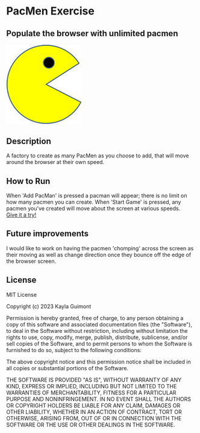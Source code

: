 # PacMen Exercise
## Populate the browser with unlimited pacmen
<img src= "PacMan1.png" width='200'/>

## Description 
A factory to create as many PacMen as you choose to add, that will move around the browser at their own speed.

## How to Run
When 'Add PacMan' is pressed a pacman will appear; there is no limit on how many pacmen you can create. When 'Start Game' is pressed, any pacmen you've created will move about the screen at various speeds.
<br>
<a href="https://kayla-day.github.io/PacMen-Exercise/"> Give it a try! </a>

## Future improvements
I would like to work on having the pacmen 'chomping' across the screen as their moving as well as change direction once they bounce off the edge of the browser screen. 

## License 

MIT License

Copyright (c) 2023 Kayla Guimont

Permission is hereby granted, free of charge, to any person obtaining a copy
of this software and associated documentation files (the "Software"), to deal
in the Software without restriction, including without limitation the rights
to use, copy, modify, merge, publish, distribute, sublicense, and/or sell
copies of the Software, and to permit persons to whom the Software is
furnished to do so, subject to the following conditions:

The above copyright notice and this permission notice shall be included in all
copies or substantial portions of the Software.

THE SOFTWARE IS PROVIDED "AS IS", WITHOUT WARRANTY OF ANY KIND, EXPRESS OR
IMPLIED, INCLUDING BUT NOT LIMITED TO THE WARRANTIES OF MERCHANTABILITY,
FITNESS FOR A PARTICULAR PURPOSE AND NONINFRINGEMENT. IN NO EVENT SHALL THE
AUTHORS OR COPYRIGHT HOLDERS BE LIABLE FOR ANY CLAIM, DAMAGES OR OTHER
LIABILITY, WHETHER IN AN ACTION OF CONTRACT, TORT OR OTHERWISE, ARISING FROM,
OUT OF OR IN CONNECTION WITH THE SOFTWARE OR THE USE OR OTHER DEALINGS IN THE
SOFTWARE.


